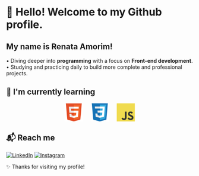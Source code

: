 # 👋 Hello! Welcome to my Github profile.
## My name is Renata Amorim!

• Diving deeper into **programming** with a focus on **Front-end development**.  
• Studying and practicing daily to build more complete and professional projects. 

 ## 📘 I'm currently learning

<div style="display: flex; justify-content: center; gap: 20px;">
  <img src="https://raw.githubusercontent.com/devicons/devicon/master/icons/html5/html5-original.svg" alt="HTML5" width="50" height="50"/>
  <img src="https://raw.githubusercontent.com/devicons/devicon/master/icons/css3/css3-original.svg" alt="CSS3" width="50" height="50"/>
  <img src="https://raw.githubusercontent.com/devicons/devicon/master/icons/javascript/javascript-original.svg" alt="JavaScript" width="50" height="50"/>
</div>


## 📬 Reach me

[![LinkedIn](https://img.shields.io/badge/LinkedIn-0077B5?style=for-the-badge&logo=linkedin&logoColor=white)](https://www.linkedin.com/in/renataamoriin)
[![Instagram](https://img.shields.io/badge/Instagram-E4405F?style=for-the-badge&logo=instagram&logoColor=white)](https://instagram.com/renataamoriinn)



✨ Thanks for visiting my profile!
